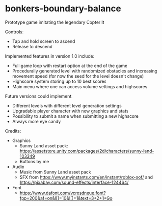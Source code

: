# bonkers-boundary-balance
Prototype game imitating the legendary Copter It

Controls:
- Tap and hold screen to ascend
- Release to descend

Implemented features in version 1.0 include:
- Full game loop with restart option at the end of the game
- Procedurally generated level with randomized obstacles and increasing movement speed (for now the seed for the level doesn't change)
- Highscore system storing up to 10 best scores
- Main menu where one can access volume settings and highscores

Future versions could implement:
- Different levels with different level generation settings
- Upgradable player character with new graphics and stats
- Possibility to submit a name when submitting a new highscore
- Always more eye candy

Credits:
- Graphics 
    - Sunny Land asset pack: https://assetstore.unity.com/packages/2d/characters/sunny-land-103349
    - Buttons by me
- Audio
    - Music from Sunny Land asset pack
    - SFX from https://www.myinstants.com/en/instant/roblox-oof/ and https://pixabay.com/sound-effects/interface-124464/
- Font
    - https://www.dafont.com/vcrosdneue.font?fpp=200&af=on&l[]=10&l[]=1&text=3+2+1+Go  
